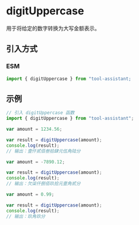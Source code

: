# digitUppercase

用于将给定的数字转换为大写金额表示。

## 引入方式

<!-- ### CJS

```javascript
const { digitUppercase } = require("tool-assistant");
``` -->

### ESM

```javascript
import { digitUppercase } from "tool-assistant;
```

## 示例

```javascript
// 引入 digitUppercase 函数
import { digitUppercase } from "tool-assistant";

var amount = 1234.56;

var result = digitUppercase(amount);
console.log(result);
// 输出：壹仟贰佰叁拾肆元伍角陆分

var amount = -7890.12;

var result = digitUppercase(amount);
console.log(result);
// 输出：欠柒仟捌佰玖拾元壹角贰分

var amount = 0.99;

var result = digitUppercase(amount);
console.log(result);
// 输出：玖角玖分
```

